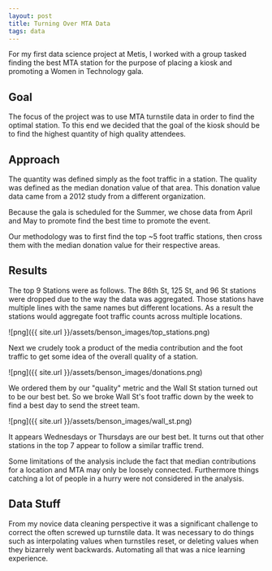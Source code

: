 ```yaml
---
layout: post
title: Turning Over MTA Data
tags: data
---
```

For my first data science project at Metis, I worked with a group tasked finding the best MTA station for the purpose of placing a kiosk and promoting a Women in Technology gala.

## Goal
The focus of the project was to use MTA turnstile data in order to find the optimal station.  To this end we decided that the goal of the kiosk should be to find the highest quantity of high quality attendees.

## Approach
The quantity was defined simply as the foot traffic in a station.  The quality was defined as the median donation value of that area.  This donation value data came from a 2012 study from a different organization.

Because the gala is scheduled for the Summer, we chose data from April and May to promote find the best time to promote the event.

Our methodology was to first find the top ~5 foot traffic stations, then cross them with the median donation value for their respective areas.

## Results
The top 9 Stations were as follows.  The 86th St, 125 St, and 96 St stations were dropped due to the way the data was aggregated.  Those stations have multiple lines with the same names but different locations.  As a result the stations would aggregate foot traffic counts across multiple locations.

![png]({{ site.url }}/assets/benson_images/top_stations.png)

Next we crudely took a product of the media contribution and the foot traffic to get some idea of the overall quality of a station.<br>

![png]({{ site.url }}/assets/benson_images/donations.png)

We ordered them by our "quality" metric and the Wall St station turned out to be our best bet.  So we broke Wall St's foot traffic down by the week to find a best day to send the street team.

![png]({{ site.url }}/assets/benson_images/wall_st.png)

It appears Wednesdays or Thursdays are our best bet.  It turns out that other stations in the top 7 appear to follow a similar traffic trend.

Some limitations of the analysis include the fact that median contributions for a location and MTA may only be loosely connected.  Furthermore things catching a lot of people in a hurry were not considered in the analysis.

## Data Stuff
From my novice data cleaning perspective it was a significant challenge to correct the often screwed up turnstile data.  It was necessary to do things such as interpolating values when turnstiles reset, or deleting values when they bizarrely went backwards.  Automating all that was a nice learning experience.
